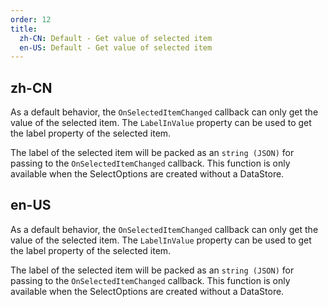 ```yaml
---
order: 12
title:
  zh-CN: Default - Get value of selected item
  en-US: Default - Get value of selected item
---
```


## zh-CN

As a default behavior, the `OnSelectedItemChanged` callback can only get the value of the selected item. The `LabelInValue` property can be used to get the label property of the selected item.

The label of the selected item will be packed as an `string (JSON)` for passing to the `OnSelectedItemChanged` callback. This function is only available when the SelectOptions are created without a DataStore.

## en-US

As a default behavior, the `OnSelectedItemChanged` callback can only get the value of the selected item. The `LabelInValue` property can be used to get the label property of the selected item.

The label of the selected item will be packed as an `string (JSON)` for passing to the `OnSelectedItemChanged` callback. This function is only available when the SelectOptions are created without a DataStore.